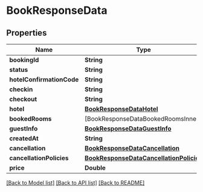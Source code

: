 # BookResponseData

## Properties
Name | Type | Description | Notes
------------ | ------------- | ------------- | -------------
**bookingId** | **String** |  | [optional] 
**status** | **String** |  | [optional] 
**hotelConfirmationCode** | **String** |  | [optional] 
**checkin** | **String** |  | [optional] 
**checkout** | **String** |  | [optional] 
**hotel** | [**BookResponseDataHotel**](BookResponseDataHotel.md) |  | [optional] 
**bookedRooms** | [BookResponseDataBookedRoomsInner] |  | [optional] 
**guestInfo** | [**BookResponseDataGuestInfo**](BookResponseDataGuestInfo.md) |  | [optional] 
**createdAt** | **String** |  | [optional] 
**cancellation** | [**BookResponseDataCancellation**](BookResponseDataCancellation.md) |  | [optional] 
**cancellationPolicies** | [**BookResponseDataCancellationPolicies**](BookResponseDataCancellationPolicies.md) |  | [optional] 
**price** | **Double** |  | [optional] 

[[Back to Model list]](../README.md#documentation-for-models) [[Back to API list]](../README.md#documentation-for-api-endpoints) [[Back to README]](../README.md)


